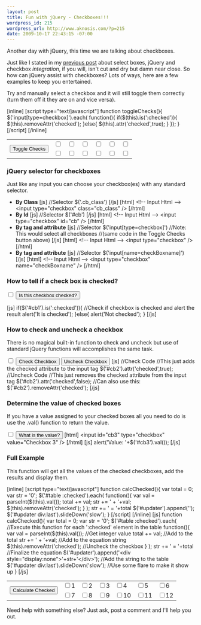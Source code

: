 ```yaml
--- 
layout: post
title: Fun with jQuery - Checkboxes!!!
wordpress_id: 215
wordpress_url: http://www.aknosis.com/?p=215
date: 2009-10-17 22:43:15 -07:00
---
```

Another day with jQuery, this time we are talking about checkboxes.

Just like I stated in my <a href="http://www.aknosis.com/2009/10/15/more-jquery-fun-auto-populating-a-select-box/">previous post</a> about select boxes, jQuery and checkbox <em>integration</em>, if you will, isn't cut and dry but damn near close. So how can jQuery assist with checkboxes? Lots of ways, here are a few examples to keep you entertained.

Try and manually select a checkbox and it will still toggle them correctly (turn them off it they are on and vice versa).

[inline]
[script type="text/javascript"]
function toggleChecks(){ $('input[type=checkbox]').each( function(){ if($(this).is(':checked')){ $(this).removeAttr('checked'); }else{ $(this).attr('checked',true); } }); }
[/script]
[/inline]
<table border="0">
<tbody>
<tr>
<td rowspan="2"><input class="button" onclick="toggleChecks();" type="button" value="Toggle Checks" /></td>
<td><input class="cb" type="checkbox" /></td>
<td><input class="cb" type="checkbox" /></td>
<td><input class="cb" type="checkbox" /></td>
<td><input class="cb" type="checkbox" /></td>
<td><input class="cb" type="checkbox" /></td>
<td><input class="cb" type="checkbox" /></td>
</tr>
<tr>
<td><input class="cb" type="checkbox" /></td>
<td><input class="cb" type="checkbox" /></td>
<td><input class="cb" type="checkbox" /></td>
<td><input class="cb" type="checkbox" /></td>
<td><input class="cb" type="checkbox" /></td>
<td><input class="cb" type="checkbox" /></td>
</tr>
</tbody></table>
<h3>jQuery selector for checkboxes</h3>
Just like any input you can choose your checkbox(es) with any standard selector.
<ul>
	<li><strong>By Class</strong>
[js]
//Selector
$('.cb_class')
[/js]
[html]
&lt;!-- Input Html --&gt;
&lt;input type=&quot;checkbox&quot; class=&quot;cb_class&quot; /&gt;
[/html]
</li>
	<li><strong>By Id</strong>
[js]
//Selector
$('#cb')
[/js]
[html]
&lt;!-- Input Html --&gt;
&lt;input type=&quot;checkbox&quot; id=&quot;cb&quot; /&gt;
[/html]
</li>
<li><strong>By tag and attribute</strong>
[js]
//Selector
 $('input[type=checkbox]')
//Note: This would select all checkboxes
//(same code in the Toggle Checks button above)
[/js]
[html]
&lt;!-- Input Html --&gt;
&lt;input type=&quot;checkbox&quot; /&gt;
[/html]
</li>
<li><strong>By tag and attribute</strong>
[js]
//Selector
$('input[name=checkBoxname]')
[/js]
[html]
&lt;!-- Input Html --&gt;
&lt;input type=&quot;checkbox&quot; name=&quot;checkBoxname&quot; /&gt;
[/html]
</li>
</ul>
<!--more-->
<h3>How to tell if a check box is checked?</h3>
<input id="cb1" class="cb" type="checkbox" />
<input class="button" onclick="if($('#cb1').is(':checked')){alert('It is checked');}else{alert('Not checked');}" type="button" value="Is this checkbox checked?" />

[js]
if($('#cb1').is(':checked')){ //Check if checkbox is checked and alert the result
alert('It is checked');
}else{
alert('Not checked');
}
[/js]
<h3>How to check and uncheck a checkbox</h3>
<p>
There is no magical built-in function to check and uncheck but use of standard jQuery functions will accomplishes the same task.
</p>
<input id="cb2" class="cb" type="checkbox" />
<input class="button" onclick="$('#cb2').attr('checked',true);" type="button" value="Check Checkbox" />
<input class="button" onclick="$('#cb2').attr('checked',false);" type="button" value="Uncheck Checkbox" />
[js]
//Check Code
//This just adds the checked attribute to the input tag
$('#cb2').attr('checked',true);
//Uncheck Code
//This just removes the checked attribute from the input tag
$('#cb2').attr('checked',false);
//Can also use this:
$('#cb2').removeAttr('checked');
[/js]
<h3>Determine the value of checked boxes</h3>
<p>
If you have a value assigned to your checked boxes all you need to do is use the .val() function to return the value.
</p>
<input id="cb3" class="cb" type="checkbox"  value="Checkbox 3" />
<input class="button" onclick="alert('Value: '+$('#cb3').val());" type="button" value="What is the value?" />
[html]
&lt;input id=&quot;cb3&quot; type=&quot;checkbox&quot; value=&quot;Checkbox 3&quot; /&gt;
[/html]
[js]
alert('Value: '+$('#cb3').val());
[/js]

<h3> Full Example </h3>
<p>
This function will get all the values of the checked checkboxes, add the results and display them.
</p>
[inline]
[script type="text/javascript"]
function calcChecked(){
var total = 0;
var str = '0';
 $('#table :checked').each(
function(){
  var val = parseInt($(this).val());
 total += val;
str += ' + '+val;
$(this).removeAttr('checked');
}
);
str += ' = '+total
$('#updater').append('<div style="display:none">'+str+'</div>');
$('#updater div:last').slideDown('slow');
}
[/script]
[/inline]
[js]
function calcChecked(){
var total = 0;
var str = '0';
 $('#table :checked').each( 
//Execute this function for each ':checked' element in the table
function(){
  var val = parseInt($(this).val()); //Get integer value
 total += val; //Add to the total
str += ' + '+val; //Add to the equation string
$(this).removeAttr('checked'); //Uncheck the checkbox
}
);
str += ' = '+total //Finalize the equation
$('#updater').append('&lt;div style=&quot;display:none&quot;&gt;'+str+'&lt;/div&gt;'); //Add the string to the table
$('#updater div:last').slideDown('slow'); //Use some flare to make it show up
}
[/js]
<table border="0" id="table">
<tbody>
<tr>
<td rowspan="2">
<input class="button" onclick="calcChecked();" type="button" value="Calculate Checked" />
<div id="updater">

</div>
</td>
<td><input class="cb" type="checkbox" value="1" />1</td>
<td><input class="cb" type="checkbox" value="2" />2</td>
<td><input class="cb" type="checkbox" value="3" />3</td>
<td><input class="cb" type="checkbox" value="4" />4</td>
<td><input class="cb" type="checkbox" value="5" />5</td>
<td><input class="cb" type="checkbox" value="6" />6</td>
</tr>
<tr>
<td><input class="cb" type="checkbox" value="7" />7</td>
<td><input class="cb" type="checkbox" value="8" />8</td>
<td><input class="cb" type="checkbox" value="9" />9</td>
<td><input class="cb" type="checkbox" value="10" />10</td>
<td><input class="cb" type="checkbox" value="11" />11</td>
<td><input class="cb" type="checkbox" value="12" />12</td>
</tr>
</tbody></table>
Need help with something else? Just ask, post a comment and I'll help you out.
